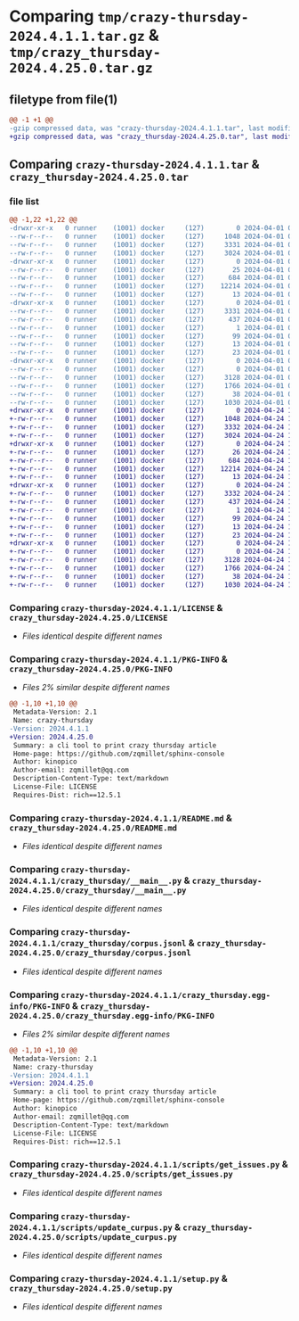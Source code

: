# Comparing `tmp/crazy-thursday-2024.4.1.1.tar.gz` & `tmp/crazy_thursday-2024.4.25.0.tar.gz`

## filetype from file(1)

```diff
@@ -1 +1 @@
-gzip compressed data, was "crazy-thursday-2024.4.1.1.tar", last modified: Mon Apr  1 05:30:07 2024, max compression
+gzip compressed data, was "crazy_thursday-2024.4.25.0.tar", last modified: Wed Apr 24 17:30:24 2024, max compression
```

## Comparing `crazy-thursday-2024.4.1.1.tar` & `crazy_thursday-2024.4.25.0.tar`

### file list

```diff
@@ -1,22 +1,22 @@
-drwxr-xr-x   0 runner    (1001) docker     (127)        0 2024-04-01 05:30:07.660150 crazy-thursday-2024.4.1.1/
--rw-r--r--   0 runner    (1001) docker     (127)     1048 2024-04-01 05:29:59.000000 crazy-thursday-2024.4.1.1/LICENSE
--rw-r--r--   0 runner    (1001) docker     (127)     3331 2024-04-01 05:30:07.660150 crazy-thursday-2024.4.1.1/PKG-INFO
--rw-r--r--   0 runner    (1001) docker     (127)     3024 2024-04-01 05:29:59.000000 crazy-thursday-2024.4.1.1/README.md
-drwxr-xr-x   0 runner    (1001) docker     (127)        0 2024-04-01 05:30:07.656150 crazy-thursday-2024.4.1.1/crazy_thursday/
--rw-r--r--   0 runner    (1001) docker     (127)       25 2024-04-01 05:30:03.000000 crazy-thursday-2024.4.1.1/crazy_thursday/__init__.py
--rw-r--r--   0 runner    (1001) docker     (127)      684 2024-04-01 05:29:59.000000 crazy-thursday-2024.4.1.1/crazy_thursday/__main__.py
--rw-r--r--   0 runner    (1001) docker     (127)    12214 2024-04-01 05:30:03.000000 crazy-thursday-2024.4.1.1/crazy_thursday/corpus.jsonl
--rw-r--r--   0 runner    (1001) docker     (127)       13 2024-04-01 05:29:59.000000 crazy-thursday-2024.4.1.1/crazy_thursday/requirements.txt
-drwxr-xr-x   0 runner    (1001) docker     (127)        0 2024-04-01 05:30:07.656150 crazy-thursday-2024.4.1.1/crazy_thursday.egg-info/
--rw-r--r--   0 runner    (1001) docker     (127)     3331 2024-04-01 05:30:07.000000 crazy-thursday-2024.4.1.1/crazy_thursday.egg-info/PKG-INFO
--rw-r--r--   0 runner    (1001) docker     (127)      437 2024-04-01 05:30:07.000000 crazy-thursday-2024.4.1.1/crazy_thursday.egg-info/SOURCES.txt
--rw-r--r--   0 runner    (1001) docker     (127)        1 2024-04-01 05:30:07.000000 crazy-thursday-2024.4.1.1/crazy_thursday.egg-info/dependency_links.txt
--rw-r--r--   0 runner    (1001) docker     (127)       99 2024-04-01 05:30:07.000000 crazy-thursday-2024.4.1.1/crazy_thursday.egg-info/entry_points.txt
--rw-r--r--   0 runner    (1001) docker     (127)       13 2024-04-01 05:30:07.000000 crazy-thursday-2024.4.1.1/crazy_thursday.egg-info/requires.txt
--rw-r--r--   0 runner    (1001) docker     (127)       23 2024-04-01 05:30:07.000000 crazy-thursday-2024.4.1.1/crazy_thursday.egg-info/top_level.txt
-drwxr-xr-x   0 runner    (1001) docker     (127)        0 2024-04-01 05:30:07.656150 crazy-thursday-2024.4.1.1/scripts/
--rw-r--r--   0 runner    (1001) docker     (127)        0 2024-04-01 05:29:59.000000 crazy-thursday-2024.4.1.1/scripts/__init__.py
--rw-r--r--   0 runner    (1001) docker     (127)     3128 2024-04-01 05:29:59.000000 crazy-thursday-2024.4.1.1/scripts/get_issues.py
--rw-r--r--   0 runner    (1001) docker     (127)     1766 2024-04-01 05:29:59.000000 crazy-thursday-2024.4.1.1/scripts/update_curpus.py
--rw-r--r--   0 runner    (1001) docker     (127)       38 2024-04-01 05:30:07.660150 crazy-thursday-2024.4.1.1/setup.cfg
--rw-r--r--   0 runner    (1001) docker     (127)     1030 2024-04-01 05:29:59.000000 crazy-thursday-2024.4.1.1/setup.py
+drwxr-xr-x   0 runner    (1001) docker     (127)        0 2024-04-24 17:30:24.218303 crazy_thursday-2024.4.25.0/
+-rw-r--r--   0 runner    (1001) docker     (127)     1048 2024-04-24 17:30:14.000000 crazy_thursday-2024.4.25.0/LICENSE
+-rw-r--r--   0 runner    (1001) docker     (127)     3332 2024-04-24 17:30:24.218303 crazy_thursday-2024.4.25.0/PKG-INFO
+-rw-r--r--   0 runner    (1001) docker     (127)     3024 2024-04-24 17:30:14.000000 crazy_thursday-2024.4.25.0/README.md
+drwxr-xr-x   0 runner    (1001) docker     (127)        0 2024-04-24 17:30:24.218303 crazy_thursday-2024.4.25.0/crazy_thursday/
+-rw-r--r--   0 runner    (1001) docker     (127)       26 2024-04-24 17:30:20.000000 crazy_thursday-2024.4.25.0/crazy_thursday/__init__.py
+-rw-r--r--   0 runner    (1001) docker     (127)      684 2024-04-24 17:30:14.000000 crazy_thursday-2024.4.25.0/crazy_thursday/__main__.py
+-rw-r--r--   0 runner    (1001) docker     (127)    12214 2024-04-24 17:30:19.000000 crazy_thursday-2024.4.25.0/crazy_thursday/corpus.jsonl
+-rw-r--r--   0 runner    (1001) docker     (127)       13 2024-04-24 17:30:14.000000 crazy_thursday-2024.4.25.0/crazy_thursday/requirements.txt
+drwxr-xr-x   0 runner    (1001) docker     (127)        0 2024-04-24 17:30:24.218303 crazy_thursday-2024.4.25.0/crazy_thursday.egg-info/
+-rw-r--r--   0 runner    (1001) docker     (127)     3332 2024-04-24 17:30:24.000000 crazy_thursday-2024.4.25.0/crazy_thursday.egg-info/PKG-INFO
+-rw-r--r--   0 runner    (1001) docker     (127)      437 2024-04-24 17:30:24.000000 crazy_thursday-2024.4.25.0/crazy_thursday.egg-info/SOURCES.txt
+-rw-r--r--   0 runner    (1001) docker     (127)        1 2024-04-24 17:30:24.000000 crazy_thursday-2024.4.25.0/crazy_thursday.egg-info/dependency_links.txt
+-rw-r--r--   0 runner    (1001) docker     (127)       99 2024-04-24 17:30:24.000000 crazy_thursday-2024.4.25.0/crazy_thursday.egg-info/entry_points.txt
+-rw-r--r--   0 runner    (1001) docker     (127)       13 2024-04-24 17:30:24.000000 crazy_thursday-2024.4.25.0/crazy_thursday.egg-info/requires.txt
+-rw-r--r--   0 runner    (1001) docker     (127)       23 2024-04-24 17:30:24.000000 crazy_thursday-2024.4.25.0/crazy_thursday.egg-info/top_level.txt
+drwxr-xr-x   0 runner    (1001) docker     (127)        0 2024-04-24 17:30:24.218303 crazy_thursday-2024.4.25.0/scripts/
+-rw-r--r--   0 runner    (1001) docker     (127)        0 2024-04-24 17:30:14.000000 crazy_thursday-2024.4.25.0/scripts/__init__.py
+-rw-r--r--   0 runner    (1001) docker     (127)     3128 2024-04-24 17:30:14.000000 crazy_thursday-2024.4.25.0/scripts/get_issues.py
+-rw-r--r--   0 runner    (1001) docker     (127)     1766 2024-04-24 17:30:14.000000 crazy_thursday-2024.4.25.0/scripts/update_curpus.py
+-rw-r--r--   0 runner    (1001) docker     (127)       38 2024-04-24 17:30:24.218303 crazy_thursday-2024.4.25.0/setup.cfg
+-rw-r--r--   0 runner    (1001) docker     (127)     1030 2024-04-24 17:30:14.000000 crazy_thursday-2024.4.25.0/setup.py
```

### Comparing `crazy-thursday-2024.4.1.1/LICENSE` & `crazy_thursday-2024.4.25.0/LICENSE`

 * *Files identical despite different names*

### Comparing `crazy-thursday-2024.4.1.1/PKG-INFO` & `crazy_thursday-2024.4.25.0/PKG-INFO`

 * *Files 2% similar despite different names*

```diff
@@ -1,10 +1,10 @@
 Metadata-Version: 2.1
 Name: crazy-thursday
-Version: 2024.4.1.1
+Version: 2024.4.25.0
 Summary: a cli tool to print crazy thursday article
 Home-page: https://github.com/zqmillet/sphinx-console
 Author: kinopico
 Author-email: zqmillet@qq.com
 Description-Content-Type: text/markdown
 License-File: LICENSE
 Requires-Dist: rich==12.5.1
```

### Comparing `crazy-thursday-2024.4.1.1/README.md` & `crazy_thursday-2024.4.25.0/README.md`

 * *Files identical despite different names*

### Comparing `crazy-thursday-2024.4.1.1/crazy_thursday/__main__.py` & `crazy_thursday-2024.4.25.0/crazy_thursday/__main__.py`

 * *Files identical despite different names*

### Comparing `crazy-thursday-2024.4.1.1/crazy_thursday/corpus.jsonl` & `crazy_thursday-2024.4.25.0/crazy_thursday/corpus.jsonl`

 * *Files identical despite different names*

### Comparing `crazy-thursday-2024.4.1.1/crazy_thursday.egg-info/PKG-INFO` & `crazy_thursday-2024.4.25.0/crazy_thursday.egg-info/PKG-INFO`

 * *Files 2% similar despite different names*

```diff
@@ -1,10 +1,10 @@
 Metadata-Version: 2.1
 Name: crazy-thursday
-Version: 2024.4.1.1
+Version: 2024.4.25.0
 Summary: a cli tool to print crazy thursday article
 Home-page: https://github.com/zqmillet/sphinx-console
 Author: kinopico
 Author-email: zqmillet@qq.com
 Description-Content-Type: text/markdown
 License-File: LICENSE
 Requires-Dist: rich==12.5.1
```

### Comparing `crazy-thursday-2024.4.1.1/scripts/get_issues.py` & `crazy_thursday-2024.4.25.0/scripts/get_issues.py`

 * *Files identical despite different names*

### Comparing `crazy-thursday-2024.4.1.1/scripts/update_curpus.py` & `crazy_thursday-2024.4.25.0/scripts/update_curpus.py`

 * *Files identical despite different names*

### Comparing `crazy-thursday-2024.4.1.1/setup.py` & `crazy_thursday-2024.4.25.0/setup.py`

 * *Files identical despite different names*

